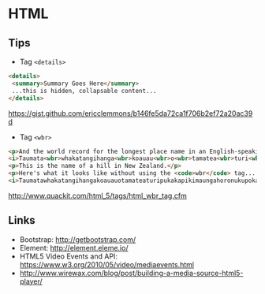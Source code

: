 HTML
=====


Tips
----

 * Tag `<details>`

```html
<details>
 <summary>Summary Goes Here</summary>
 ...this is hidden, collapsable content...
</details>
```

https://gist.github.com/ericclemmons/b146fe5da72ca1f706b2ef72a20ac39d

* Tag `<wbr>`

```html
<p>And the world record for the longest place name in an English-speaking country is...<br>
<i>Taumata<wbr>whakatangihanga<wbr>koauau<wbr>o<wbr>tamatea<wbr>turi<wbr>pukakapiki<wbr>maunga<wbr>horo<wbr>nuku<wbr>pokai<wbr>whenua<wbr>kitanatahu</i></p>
<p>This is the name of a hill in New Zealand.</p>
<p>Here's what it looks like without using the <code>wbr</code> tag...
<i>Taumatawhakatangihangakoauauotamateaturipukakapikimaungahoronukupokaiwhenuakitanatahu</i></p>
```

http://www.quackit.com/html_5/tags/html_wbr_tag.cfm

Links
------

 * Bootstrap: http://getbootstrap.com/
 * Element: http://element.eleme.io/
 * HTML5 Video Events and API: https://www.w3.org/2010/05/video/mediaevents.html
 * http://www.wirewax.com/blog/post/building-a-media-source-html5-player/